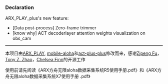 ### Declaration
ARX_PLAY_plus's new feature:
- [Data post-process] Zero-frame trimmer
- [know why] ACT decoderlayer attention weights visualization on obs_cam

---

本项目由[ARX_PLAY](https://github.com/ARXroboticsX/ARX_PLAY), [mobile-aloha](https://github.com/MarkFzp/mobile-aloha)和[act-plus-plus](https://github.com/MarkFzp/act-plus-plus)修改而来，感谢[Zipeng Fu](https://zipengfu.github.io/)，[Tony Z. Zhao](https://tonyzhaozh.github.io/)，[Chelsea Finn](https://ai.stanford.edu/~cbfinn/)的开源工作

使用前请先阅读《ARX方舟无限aloha数据采集系统R5使用手册.pdf》和《ARX方舟无限aloha数据采集系统X7使用手册 .pdf》